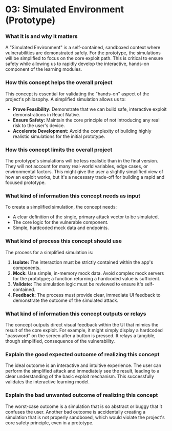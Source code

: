 # 03: Simulated Environment (Prototype)

### What it is and why it matters

A "Simulated Environment" is a self-contained, sandboxed context where vulnerabilities are demonstrated safely. For the prototype, the simulations will be simplified to focus on the core exploit path. This is critical to ensure safety while allowing us to rapidly develop the interactive, hands-on component of the learning modules.

### How this concept helps the overall project

This concept is essential for validating the "hands-on" aspect of the project's philosophy. A simplified simulation allows us to:
-   **Prove Feasibility:** Demonstrate that we can build safe, interactive exploit demonstrations in React Native.
-   **Ensure Safety:** Maintain the core principle of not introducing any real risk to the user's device.
-   **Accelerate Development:** Avoid the complexity of building highly realistic simulations for the initial prototype.

### How this concept limits the overall project

The prototype's simulations will be less realistic than in the final version. They will not account for many real-world variables, edge cases, or environmental factors. This might give the user a slightly simplified view of how an exploit works, but it's a necessary trade-off for building a rapid and focused prototype.

### What kind of information this concept needs as input

To create a simplified simulation, the concept needs:
-   A clear definition of the single, primary attack vector to be simulated.
-   The core logic for the vulnerable component.
-   Simple, hardcoded mock data and endpoints.

### What kind of process this concept should use

The process for a simplified simulation is:
1.  **Isolate:** The interaction must be strictly contained within the app's components.
2.  **Mock:** Use simple, in-memory mock data. Avoid complex mock servers for the prototype; a function returning a hardcoded value is sufficient.
3.  **Validate:** The simulation logic must be reviewed to ensure it's self-contained.
4.  **Feedback:** The process must provide clear, immediate UI feedback to demonstrate the outcome of the simulated attack.

### What kind of information this concept outputs or relays

The concept outputs direct visual feedback within the UI that mimics the result of the core exploit. For example, it might simply display a hardcoded "password" on the screen after a button is pressed. It relays a tangible, though simplified, consequence of the vulnerability.

### Explain the good expected outcome of realizing this concept

The ideal outcome is an interactive and intuitive experience. The user can perform the simplified attack and immediately see the result, leading to a clear understanding of the basic exploit mechanism. This successfully validates the interactive learning model.

### Explain the bad unwanted outcome of realizing this concept

The worst-case outcome is a simulation that is so abstract or buggy that it confuses the user. Another bad outcome is accidentally creating a simulation that is not properly sandboxed, which would violate the project's core safety principle, even in a prototype.

